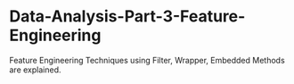 # Data-Analysis-Part-3-Feature-Engineering
Feature Engineering Techniques using Filter, Wrapper, Embedded Methods are explained. 
